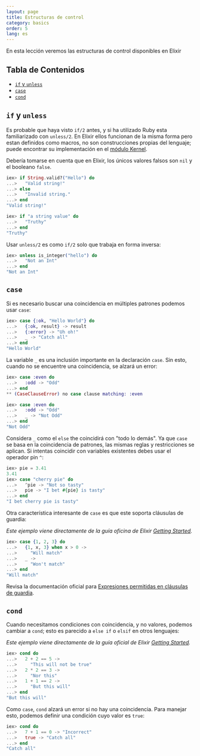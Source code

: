 ```yaml
---
layout: page
title: Estructuras de control
category: basics
order: 5
lang: es
---
```


En esta lección veremos las estructuras de control disponibles en Elixir

## Tabla de Contenidos

- [`if` y `unless`](#if-y-unless)
- [`case`](#case)
- [`cond`](#cond)

## `if` y `unless`

Es probable que haya visto `if/2` antes, y si ha utilizado Ruby esta familiarizado con `unless/2`. En Elixir ellos funcionan de la misma forma pero estan definidos como macros, no son construcciones propias del lenguaje; puede encontrar su implementación en el [módulo Kernel](http://elixir-lang.org/docs/stable/elixir/#!Kernel.html).


Debería tomarse en cuenta que en Elixir, los únicos valores falsos son `nil` y el booleano `false`.

```elixir
iex> if String.valid?("Hello") do
...>   "Valid string!"
...> else
...>   "Invalid string."
...> end
"Valid string!"

iex> if "a string value" do
...>   "Truthy"
...> end
"Truthy"
```

Usar `unless/2` es como `if/2` solo que trabaja en forma inversa:

```elixir
iex> unless is_integer("hello") do
...>   "Not an Int"
...> end
"Not an Int"
```

## `case`

Si es necesario buscar una coincidencia en múltiples patrones podemos usar `case`:

```elixir
iex> case {:ok, "Hello World"} do
...>   {:ok, result} -> result
...>   {:error} -> "Uh oh!"
...>   _ -> "Catch all"
...> end
"Hello World"
```

La variable `_` es una inclusión importante en la declaración `case`. Sin esto, cuando no se encuentre una coincidencia, se alzará un error:

```elixir
iex> case :even do
...>   :odd -> "Odd"
...> end
** (CaseClauseError) no case clause matching: :even

iex> case :even do
...>   :odd -> "Odd"
...>   _ -> "Not Odd"
...> end
"Not Odd"
```

Considera `_` como el `else` the coincidirá con "todo lo demás".
Ya que `case` se basa en la coincidencia de patrones, las mismas reglas y restricciones se aplican. Si intentas coincidir con variables existentes debes usar el operador pin `^`:

```elixir
iex> pie = 3.41
3.41
iex> case "cherry pie" do
...>   ^pie -> "Not so tasty"
...>   pie -> "I bet #{pie} is tasty"
...> end
"I bet cherry pie is tasty"
```

Otra característica interesante de `case` es que este soporta cláusulas de guardia:

_Este ejemplo viene directamente de la guía oficina de Elixir [Getting Started](http://elixir-lang.org/getting-started/case-cond-and-if.html#case)._

```elixir
iex> case {1, 2, 3} do
...>   {1, x, 3} when x > 0 ->
...>     "Will match"
...>   _ ->
...>     "Won't match"
...> end
"Will match"
```

Revisa la documentación oficial para [Expresiones permitidas en cláusulas de guardia](http://elixir-lang.org/getting-started/case-cond-and-if.html#expressions-in-guard-clauses).


## `cond`

Cuando necesitamos condiciones con coincidencia, y no valores, podemos cambiar a `cond`; esto es parecido a `else if` o `elsif` en otros lenguajes:

_Este ejemplo viene directamente de la guía oficial de Elixir [Getting Started](http://elixir-lang.org/getting-started/case-cond-and-if.html#cond)._

```elixir
iex> cond do
...>   2 + 2 == 5 ->
...>     "This will not be true"
...>   2 * 2 == 3 ->
...>     "Nor this"
...>   1 + 1 == 2 ->
...>     "But this will"
...> end
"But this will"
```

Como `case`, `cond` alzará un error si no hay una coincidencia. Para manejar esto, podemos definir una condición cuyo valor es `true`:

```elixir
iex> cond do
...>   7 + 1 == 0 -> "Incorrect"
...>   true -> "Catch all"
...> end
"Catch all"
```
